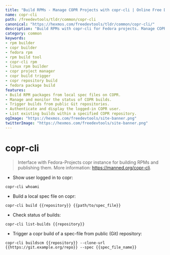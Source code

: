 ```yaml
---
title: "Build RPMs - Manage COPR Projects with copr-cli | Online Free DevTools by Hexmos"
name: copr-cli
path: /freedevtools/tldr/common/copr-cli
canonical: "https://hexmos.com/freedevtools/tldr/common/copr-cli/"
description: "Build RPMs with copr-cli for Fedora projects. Manage COPR repositories and trigger builds from local spec files or Git repositories. Free online tool, no registration required."
category: common
keywords:
- rpm builder
- copr builder
- fedora rpm
- rpm build tool
- copr-cli rpm
- linux rpm builder
- copr project manager
- copr build trigger
- copr repository build
- fedora package build
features:
- Build RPM packages from local spec files on COPR.
- Manage and monitor the status of COPR builds.
- Trigger builds from public Git repositories.
- Authenticate and display the logged-in COPR user.
- List existing builds within a specified COPR repository.
ogImage: "https://hexmos.com/freedevtools/site-banner.png"
twitterImage: "https://hexmos.com/freedevtools/site-banner.png"
---
```


# copr-cli

> Interface with Fedora-Projects copr instance for building RPMs and publishing them.
> More information: <https://manned.org/copr-cli>.

- Show user logged in to copr:

`copr-cli whoami`

- Build a local spec file on copr:

`copr-cli build {{repository}} {{path/to/spec_file}}`

- Check status of builds:

`copr-cli list-builds {{repository}}`

- Trigger a copr build of a spec-file from public (Git) repository:

`copr-cli buildscm {{repository}} --clone-url {{https://git.example.org/repo}} --spec {{spec_file_name}}`
